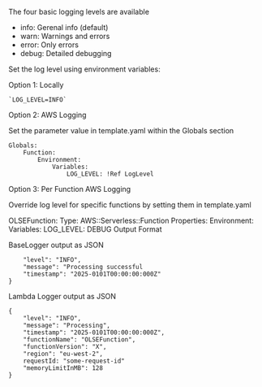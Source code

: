 The four basic logging levels are available

- info: Gerenal info (default)
- warn: Warnings and errors
- error: Only errors
- debug: Detailed debugging

Set the log level using environment variables:

Option 1: Locally

    `LOG_LEVEL=INFO`

Option 2: AWS Logging

Set the parameter value in template.yaml within the Globals section

```
Globals:
    Function:
        Environment:
            Variables:
                LOG_LEVEL: !Ref LogLevel
```

Option 3: Per Function AWS Logging

Override log level for specific functions by setting them in template.yaml

OLSEFunction:
Type: AWS::Serverless::Function
Properties:
Environment:
Variables:
LOG_LEVEL: DEBUG
Output Format

BaseLogger output as JSON

```{
    "level": "INFO",
    "message": "Processing successful
    "timestamp": "2025-0101T00:00:00:000Z"
}
```

Lambda Logger output as JSON

```
{
    "level": "INFO",
    "message": "Processing",
    "timestamp": "2025-0101T00:00:00:000Z",
    "functionName": "OLSEFunction",
    "functionVersion": "X",
    "region": "eu-west-2",
    requestId: "some-request-id"
    "memoryLimitInMB": 128
}
```
